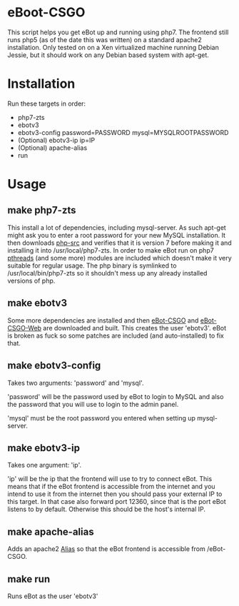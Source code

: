 # eBoot-CSGO
This script helps you get eBot up and running using php7.
The frontend still runs php5 (as of the date this was written) on a standard apache2 installation.
Only tested on on a Xen virtualized machine running Debian Jessie, but it should work on any Debian based system with apt-get.

# Installation
Run these targets in order:
* php7-zts
* ebotv3
* ebotv3-config password=PASSWORD mysql=MYSQLROOTPASSWORD
* (Optional) ebotv3-ip ip=IP
* (Optional) apache-alias
* run

# Usage
## make php7-zts
This install a lot of dependencies, including mysql-server. As such apt-get might ask you to enter a root password for your new MySQL installation.
It then downloads [php-src](https://github.com/php/php-src.git) and verifies that it is version 7 before making it and installing it into /usr/local/php7-zts.
In order to make eBot run on php7 [pthreads](https://github.com/krakjoe/pthreads) (and some more) modules are included which doesn't make it very suitable for regular usage.
The php binary is symlinked to /usr/local/bin/php7-zts so it shouldn't mess up any already installed versions of php.

## make ebotv3
Some more dependencies are installed and then [eBot-CSGO](https://github.com/deStrO/eBot-CSGO) and [eBot-CSGO-Web](https://github.com/deStrO/eBot-CSGO-Web) are downloaded and built.
This creates the user 'ebotv3'.
eBot is broken as fuck so some patches are included (and auto-installed) to fix that.

## make ebotv3-config
Takes two arguments: 'password' and 'mysql'.

'password' will be the password used by eBot to login to MySQL and also the password that you will use to login to the admin panel.

'mysql' must be the root password you entered when setting up mysql-server.

## make ebotv3-ip
Takes one argument: 'ip'.

'ip' will be the ip that the frontend will use to try to connect eBot. This means that if the eBot frontend is accessible from the internet and you intend to use it from the internet then you should pass your external IP to this target.
In that case also forward port 12360, since that is the port eBot listens to by default. Otherwise this should be the host's internal IP.

## make apache-alias
Adds an apache2 [Alias](https://httpd.apache.org/docs/current/mod/mod_alias.html#alias) so that the eBot frontend is accessible from /eBot-CSGO.

## make run
Runs eBot as the user 'ebotv3'
